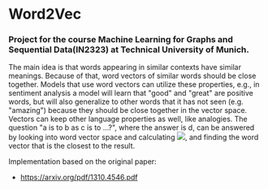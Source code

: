 # Word2Vec

### Project for the course Machine Learning for Graphs and Sequential Data(IN2323) at Technical University of Munich. 

The main idea is that words appearing in similar contexts have similar meanings. Because of that, word vectors of similar words should be close together. Models that use word vectors can utilize these properties, e.g., in sentiment analysis a model will learn that "good" and "great" are positive words, but will also generalize to other words that it has not seen (e.g. "amazing") because they should be close together in the vector space.
Vectors can keep other language properties as well, like analogies. The question "a is to b as c is to ...?", where the answer is d, can be answered by looking into word vector space and calculating <img src="https://render.githubusercontent.com/render/math?math=\mathbf{u}_b - \mathbf{u}_a + \mathbf{u}_c">, and finding the word vector that is the closest to the result.


Implementation based on the original paper: 
* https://arxiv.org/pdf/1310.4546.pdf
